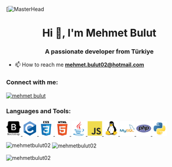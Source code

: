 [![MasterHead](https://media.licdn.com/dms/image/D4D16AQEvu_5k572TIw/profile-displaybackgroundimage-shrink_200_800/0/1695194408094?e=2147483647&v=beta&t=_c4XWLBd9RSzGLbsi7QFnLhvZ-bJVz8_IS-F7236OAQ)
<h1 align="center">Hi 👋, I'm Mehmet Bulut</h1>
<h3 align="center">A passionate developer from Türkiye</h3>

- 📫 How to reach me **mehmet.bulut02@hotmail.com**

<h3 align="left">Connect with me:</h3>
<p align="left">
<a href="www.linkedin.com/in/mehmet-bulut-64a3a62b9"target="blank"><img align="center" src="https://raw.githubusercontent.com/rahuldkjain/github-profile-readme-generator/master/src/images/icons/Social/linked-in-alt.svg" alt="mehmet bulut" height="30" width="40" /></a>
</p>

<h3 align="left">Languages and Tools:</h3>
<p align="left"> <a href="https://getbootstrap.com" target="_blank" rel="noreferrer"> <img src="https://raw.githubusercontent.com/devicons/devicon/master/icons/bootstrap/bootstrap-plain-wordmark.svg" alt="bootstrap" width="40" height="40"/> </a> <a href="https://www.cprogramming.com/" target="_blank" rel="noreferrer"> <img src="https://raw.githubusercontent.com/devicons/devicon/master/icons/c/c-original.svg" alt="c" width="40" height="40"/> </a> <a href="https://www.w3schools.com/css/" target="_blank" rel="noreferrer"> <img src="https://raw.githubusercontent.com/devicons/devicon/master/icons/css3/css3-original-wordmark.svg" alt="css3" width="40" height="40"/> </a> <a href="https://www.w3.org/html/" target="_blank" rel="noreferrer"> <img src="https://raw.githubusercontent.com/devicons/devicon/master/icons/html5/html5-original-wordmark.svg" alt="html5" width="40" height="40"/> </a> <a href="https://www.java.com" target="_blank" rel="noreferrer"> <img src="https://raw.githubusercontent.com/devicons/devicon/master/icons/java/java-original.svg" alt="java" width="40" height="40"/> </a> <a href="https://developer.mozilla.org/en-US/docs/Web/JavaScript" target="_blank" rel="noreferrer"> <img src="https://raw.githubusercontent.com/devicons/devicon/master/icons/javascript/javascript-original.svg" alt="javascript" width="40" height="40"/> </a> <a href="https://www.linux.org/" target="_blank" rel="noreferrer"> <img src="https://raw.githubusercontent.com/devicons/devicon/master/icons/linux/linux-original.svg" alt="linux" width="40" height="40"/> </a> <a href="https://www.mysql.com/" target="_blank" rel="noreferrer"> <img src="https://raw.githubusercontent.com/devicons/devicon/master/icons/mysql/mysql-original-wordmark.svg" alt="mysql" width="40" height="40"/> </a> <a href="https://www.php.net" target="_blank" rel="noreferrer"> <img src="https://raw.githubusercontent.com/devicons/devicon/master/icons/php/php-original.svg" alt="php" width="40" height="40"/> </a> <a href="https://www.python.org" target="_blank" rel="noreferrer"> <img src="https://raw.githubusercontent.com/devicons/devicon/master/icons/python/python-original.svg" alt="python" width="40" height="40"/> </a> </p>

<p><img align="left" src="https://github-readme-stats.vercel.app/api/top-langs?username=mehmetbulut02&show_icons=true&locale=en&layout=compact" alt="mehmetbulut02" /></p>

<p>&nbsp;<img align="center" src="https://github-readme-stats.vercel.app/api?username=mehmetbulut02&show_icons=true&locale=en" alt="mehmetbulut02" /></p>

<p><img align="center" src="https://github-readme-streak-stats.herokuapp.com/?user=mehmetbulut02&" alt="mehmetbulut02" /></p>
